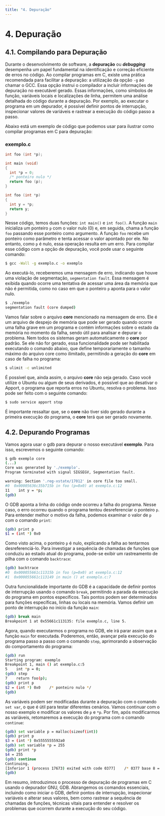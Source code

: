 ```yaml
---
title: "4. Depuração"
---
```


# 4. Depuração

## 4.1. Compilando para Depuração

Durante o desenvolvimento de software, a **depuração** ou **_debugging_** desempenha um papel fundamental na identificação e correção eficiente de erros no código. Ao compilar programas em C, existe uma prática recomendada para facilitar a depuração: a utilização da opção `-g` ao chamar o GCC. Essa opção instrui o compilador a incluir informações de depuração no executável gerado. Essas informações, como símbolos de função, variáveis locais e localizações de linha, permitem uma análise detalhada do código durante a depuração. Por exemplo, ao executar o programa em um depurador, é possível definir pontos de interrupção, inspecionar valores de variáveis e rastrear a execução do código passo a passo.

Abaixo está um exemplo de código que podemos usar para ilustrar como compilar programas em C para depuração:

### exemplo.c

```c
int foo (int *p);

int main (void)
{
  int *p = 0;
  /* ponteiro nulo */
  return foo (p);
}

int foo (int *p)
{
  int y = *p;
  return y;
}
```

Nesse código, temos duas funções: `int main()` e `int foo()`. A função `main` inicializa um ponteiro `p` com o valor nulo (0) e, em seguida, chama a função `foo` passando esse ponteiro como argumento. A função `foo` recebe um ponteiro como parâmetro e tenta acessar o valor apontado por ele. No entanto, como `p` é nulo, essa operação resulta em um erro. Para compilar esse código com a opção de depuração, você pode usar o seguinte comando:

```bash
$ gcc -Wall -g exemplo.c -o exemplo
```

Ao executá-lo, receberemos uma mensagem de erro, indicando que houve uma violação de segmentação, `segmentation fault`. Essa mensagem é exibida quando ocorre uma tentativa de acessar uma área da memória que não é permitida, como no caso em que o ponteiro `p` aponta para o valor nulo.

```bash
$ ./exemplo
segmentation fault (core dumped)
```

Vamos falar sobre o arquivo **core** mencionado na mensagem de erro. Ele é um arquivo de despejo de memória que pode ser gerado quando ocorre uma falha grave em um programa e contém informações sobre o estado da memória no momento da falha, sendo útil para analisar e depurar o problema. Nem todos os sistemas geram automaticamente o **core** por padrão. Se ele não for gerado, essa funcionalidade pode ser habilitada executando o comando abaixo, que define temporariamente o tamanho máximo do arquivo core como ilimitado, permitindo a geração do **core** em caso de falha no programa:

```bash
$ ulimit -c unlimited
```

É possível que, ainda assim, o arquivo **core** não seja gerado. Caso você utilize o Ubuntu ou algum de seus derivados, é possível que ao desativar o Apport, o programa que reporta erros no Ubuntu, resolva o problema. Isso pode ser feito com o seguinte comando:

```bash
$ sudo service apport stop
```

É importante ressaltar que, se o **core** não tiver sido gerado durante a primeira execução do programa, o **core** terá que ser gerado novamente.

## 4.2. Depurando Programas

Vamos agora usar o gdb para depurar o nosso executável **exemplo**. Para isso, escrevemos o seguinte comando:

```bash
$ gdb exemplo core
(...)
Core was generated by './exemplo'.
Program terminated with signal SIGSEGV, Segmentation fault.

warning: Section '.reg-xstate/17012' in core file too small.
#0  0x00005636c35b715b in foo (p=0x0) at exemplo.c:12
11    int y = *p;
(gdb)
```

O GDB aponta a linha do código onde ocorreu a falha do programa. Nesse caso, o erro ocorreu quando o programa tentou desreferenciar o ponteiro `p`. Para entender melhor o motivo da falha, podemos examinar o valor de `p` com o comando `print`:

```bash
(gdb) print p
$1 = (int *) 0x0
```

Como visto acima, o ponteiro `p` é nulo, explicando a falha ao tentarmos desreferenciá-lo. Para investigar a sequência de chamadas de funções que conduziu ao estado atual do programa, pode-se exibir um rastreamento de pilha com o comando `backtrace`:

```bash
(gdb) backtrace
#0  0x000055661c11315b in foo (p=0x0) at exemplo.c:12
#1  0x000055661c113149 in main () at exemplo.c:7
```

Outra funcionalidade importante do GDB é a capacidade de definir pontos de interrupção usando o comando `break`, permitindo a parada da execução do programa em pontos específicos. Tais pontos podem ser determinados para funções específicas, linhas ou locais na memória. Vamos definir um ponto de interrupção no início da função `main`:

```bash
(gdb) break main
Breakpoint 1 at 0x55661c113135: file exemplo.c, line 5.
```

Agora, quando executarmos o programa no GDB, ele irá parar assim que a função `main` for executada. Poderemos, então, avançar pela execução do programa passo a passo com o comando `step`, aprimorando a observação do comportamento do programa:

```bash
(gdb) run
Starting program: exemplo
Breakpoint 1, main () at exemplo.c:5
5    int *p = 0;
(gdb) step
7    return foo(p);
(gdb) print p
$2 = (int *) 0x0    /* ponteiro nulo */
(gdb)
```

As variáveis podem ser modificadas durante a depuração com o comando `set var`, o que é útil para testar diferentes cenários. Vamos continuar com o nosso exemplo e modificar os valores de `p` e `*p`. Por fim, após modificarmos as variáveis, retomaremos a execução do programa com o comando `continue`:

```bash
(gdb) set variable p = malloc(sizeof(int))
(gdb) print p
$3 = (int *) 0x5555555592a0
(gdb) set variable *p = 255
(gdb) print *p
$4 = 255
(gdb) continue
Continuing.
[Inferior 1 (process 17673) exited with code 0377]    /* 0377 base 8 = 255 base 10 */
(gdb)
```

Em resumo, introduzimos o processo de depuração de programas em C usando o depurador GNU, GDB. Abrangemos os comandos essenciais, incluindo como iniciar o GDB, definir pontos de interrupção, inspecionar variáveis e alterar seus valores, bem como rastrear a sequência de chamadas de funções, técnicas vitais para entender e resolver os problemas que ocorrem durante a execução do seu código.
